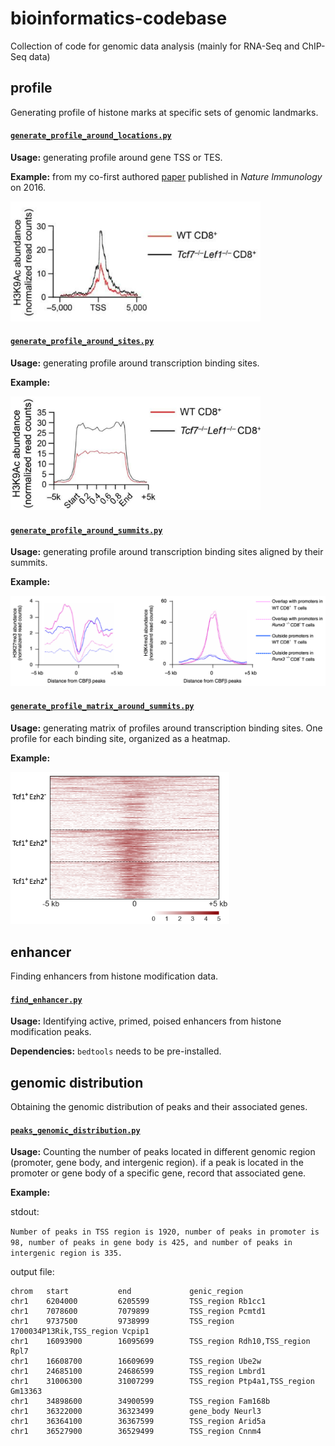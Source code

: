 # bioinformatics-codebase
Collection of code for genomic data analysis (mainly for RNA-Seq and ChIP-Seq data)
## profile
Generating profile of histone marks at specific sets of genomic landmarks.

#### [`generate_profile_around_locations.py`](profile/generate_profile_around_locations.py)

**Usage:** generating profile around gene TSS or TES.

**Example:** from my co-first authored [paper](http://www.nature.com/ni/journal/v17/n6/full/ni.3456.html) published in *Nature Immunology* on 2016.

<img src="examples/profile-1.png" width="400">

#### [`generate_profile_around_sites.py`](profile/generate_profile_around_sites.py)

**Usage:** generating profile around transcription binding sites.

**Example:**

<img src="examples/profile-2.png" width="400">

#### [`generate_profile_around_summits.py`](profile/generate_profile_around_summits.py)

**Usage:** generating profile around transcription binding sites aligned by their summits.

**Example:**

<img src="examples/profile-3.png" width="700">

#### [`generate_profile_matrix_around_summits.py`](profile/generate_profile_matrix_around_summits.py)

**Usage:** generating matrix of profiles around transcription binding sites. One profile for each binding site, organized as a heatmap.

**Example:**

<img src="examples/profile-4.png" width="350">

## enhancer
Finding enhancers from histone modification data.

#### [`find_enhancer.py`](enhancer/find_enhancer.py)

**Usage:** Identifying active, primed, poised enhancers from histone modification peaks.

**Dependencies:** `bedtools` needs to be pre-installed.

## genomic distribution
Obtaining the genomic distribution of peaks and their associated genes.

#### [`peaks_genomic_distribution.py`](genomic_distribution/peaks_genomic_distribution.py)

**Usage:** Counting the number of peaks located in different genomic region (promoter, gene body, and intergenic region).
if a peak is located in the promoter or gene body of a specific gene, record that associated gene.

**Example:**

stdout:

`Number of peaks in TSS region is 1920, number of peaks in promoter is 98, number of peaks in gene body is 425, and number of peaks in intergenic region is 335.`

output file:

```
chrom   start           end             genic_region
chr1    6204000         6205599         TSS_region Rb1cc1
chr1    7078600         7079899         TSS_region Pcmtd1
chr1    9737500         9738999         TSS_region 1700034P13Rik,TSS_region Vcpip1
chr1    16093900        16095699        TSS_region Rdh10,TSS_region Rpl7
chr1    16608700        16609699        TSS_region Ube2w
chr1    24685100        24686599        TSS_region Lmbrd1
chr1    31006300        31007299        TSS_region Ptp4a1,TSS_region Gm13363
chr1    34898600        34900599        TSS_region Fam168b
chr1    36322000        36323499        gene_body Neurl3
chr1    36364100        36367599        TSS_region Arid5a
chr1    36527900        36529499        TSS_region Cnnm4
```